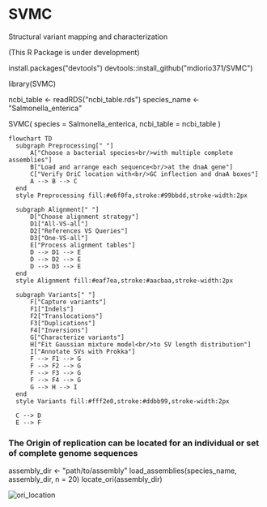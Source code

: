 # SVMC 
Structural variant mapping and characterization

(This R Package is under development)

install.packages("devtools")
devtools::install_github("mdiorio371/SVMC")

library(SVMC)

ncbi_table <- readRDS("ncbi_table.rds")
species_name <- "Salmonella_enterica"

SVMC(
  species = Salmonella_enterica, 
  ncbi_table = ncbi_table
  )


  ```mermaid
flowchart TD
    subgraph Preprocessing[" "]
        A["Choose a bacterial species<br/>with multiple complete assemblies"]
        B["Load and arrange each sequence<br/>at the dnaA gene"]
        C["Verify OriC location with<br/>GC inflection and dnaA boxes"]
        A --> B --> C
    end
    style Preprocessing fill:#e6f0fa,stroke:#99bbdd,stroke-width:2px

    subgraph Alignment[" "]
        D["Choose alignment strategy"]
        D1["All-VS-all"]
        D2["References VS Queries"]
        D3["One-VS-all"]
        E["Process alignment tables"]
        D --> D1 --> E
        D --> D2 --> E
        D --> D3 --> E
    end
    style Alignment fill:#eaf7ea,stroke:#aacbaa,stroke-width:2px

    subgraph Variants[" "]
        F["Capture variants"]
        F1["Indels"]
        F2["Translocations"]
        F3["Duplications"]
        F4["Inversions"]
        G["Characterize variants"]
        H["Fit Gaussian mixture model<br/>to SV length distribution"]
        I["Annotate SVs with Prokka"]
        F --> F1 --> G
        F --> F2 --> G
        F --> F3 --> G
        F --> F4 --> G
        G --> H --> I
    end
    style Variants fill:#fff2e0,stroke:#ddbb99,stroke-width:2px

    C --> D
    E --> F
```


### The Origin of replication can be located for an individual or set of complete genome sequences

assembly_dir <- "path/to/assembly"
load_assemblies(species_name, assembly_dir, n = 20)
locate_ori(assembly_dir)

![ori_location](figs/ori.png)



